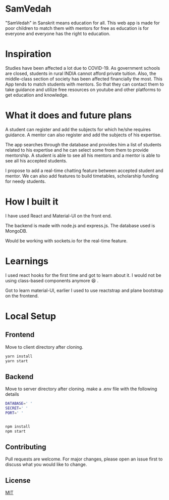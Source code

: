 # SamVedah

"SamVedah" in Sanskrit means education for all. This web app is made for poor children to match them with mentors for free as education is for everyone and everyone has the right to education. 

# Inspiration

Studies have been affected a lot due to COVID-19. As government schools are closed, students in rural INDIA cannot afford private tuition. Also, the middle-class section of society has been affected financially the most. 
This App tends to match students with mentors. So that they can contact them to take guidance and utilize free resources on youtube and other platforms to get education and knowledge.

# What it does and future plans

A student can register and add the subjects for which he/she requires guidance. A mentor can also register and add the subjects of his expertise. 

The app searches through the database and provides him a list of students related to his expertise and he can select some from them to provide mentorship. 
A student is able to see all his mentors and a mentor is able to see all his accepted students.

I propose to add a real-time chatting feature between accepted student and mentor. We can also add features to build timetables, scholarship funding for needy students.

# How I built it

I have used React and Material-UI on the front end. 

The backend is made with node.js and express.js. The database used is MongoDB.

Would be working with sockets.io for the real-time feature.

# Learnings

I used react hooks for the first time and got to learn about it. I would not be using class-based components anymore :laughing: .

Got to learn material-UI, earlier I used to use reactstrap and plane bootstrap on the frontend.



# Local Setup

## Frontend

Move to client directory after cloning.
```bash
yarn install
yarn start
```

## Backend

Move to server directory after cloning.
make a .env file with the following details

```bash
DATABASE=' '
SECRET=' '
PORT=' '
```

```bash

npm install
npm start


```

## Contributing
Pull requests are welcome. For major changes, please open an issue first to discuss what you would like to change.

## License
[MIT](https://choosealicense.com/licenses/mit/)
